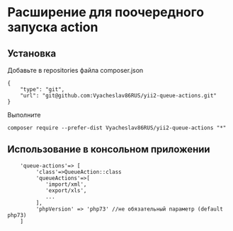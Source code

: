 # Расширение для поочередного запуска action

## Установка

Добавьте в repositories файла composer.json

    {
        "type": "git",
        "url": "git@github.com:Vyacheslav86RUS/yii2-queue-actions.git"
    }

Выполните

`composer require --prefer-dist Vyacheslav86RUS/yii2-queue-actions "*"`

## Использование в консольном приложении

        'queue-actions'=> [
             'class'=>QueueAction::class
             'queueActions'=>[
                'import/xml',
                'export/xls',
                ...
             ],
             'phpVersion' => 'php73' //не обязательный параметр (default php73)
        ] 

